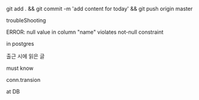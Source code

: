 git add . && git commit -m 'add content for today' && git push origin master

troubleShooting

ERROR: null value in column "name" violates not-null constraint 

in postgres


출근 시에 읽은 글 

must know 

conn.transion


at DB 
